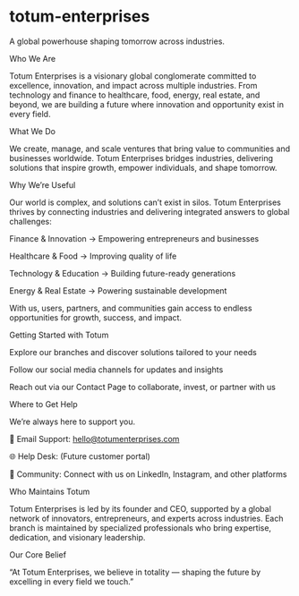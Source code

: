 # totum-enterprises
A global powerhouse shaping tomorrow across industries.

Who We Are

Totum Enterprises is a visionary global conglomerate committed to excellence, innovation, and impact across multiple industries. From technology and finance to healthcare, food, energy, real estate, and beyond, we are building a future where innovation and opportunity exist in every field.

What We Do

We create, manage, and scale ventures that bring value to communities and businesses worldwide. Totum Enterprises bridges industries, delivering solutions that inspire growth, empower individuals, and shape tomorrow.

Why We’re Useful

Our world is complex, and solutions can’t exist in silos. Totum Enterprises thrives by connecting industries and delivering integrated answers to global challenges:

Finance & Innovation → Empowering entrepreneurs and businesses

Healthcare & Food → Improving quality of life

Technology & Education → Building future-ready generations

Energy & Real Estate → Powering sustainable development

With us, users, partners, and communities gain access to endless opportunities for growth, success, and impact.

Getting Started with Totum

Explore our branches and discover solutions tailored to your needs

Follow our social media channels for updates and insights

Reach out via our Contact Page to collaborate, invest, or partner with us

Where to Get Help

We’re always here to support you.

📧 Email Support: hello@totumenterprises.com

🌐 Help Desk: (Future customer portal)

💬 Community: Connect with us on LinkedIn, Instagram, and other platforms

Who Maintains Totum

Totum Enterprises is led by its founder and CEO, supported by a global network of innovators, entrepreneurs, and experts across industries. Each branch is maintained by specialized professionals who bring expertise, dedication, and visionary leadership.

Our Core Belief

“At Totum Enterprises, we believe in totality — shaping the future by excelling in every field we touch.”
